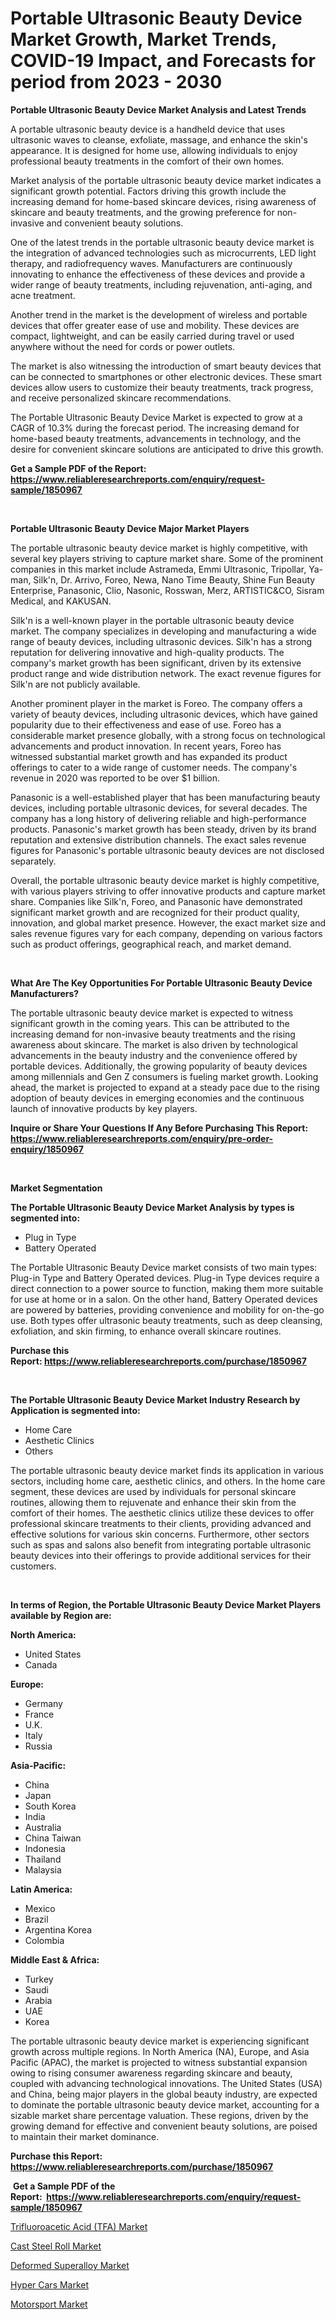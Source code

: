 <p><h1>Portable Ultrasonic Beauty Device Market Growth, Market Trends, COVID-19 Impact, and Forecasts for period from 2023 - 2030</h1></p><p><strong>Portable Ultrasonic Beauty Device Market Analysis and Latest Trends</strong></p>
<p><p>A portable ultrasonic beauty device is a handheld device that uses ultrasonic waves to cleanse, exfoliate, massage, and enhance the skin's appearance. It is designed for home use, allowing individuals to enjoy professional beauty treatments in the comfort of their own homes.</p><p>Market analysis of the portable ultrasonic beauty device market indicates a significant growth potential. Factors driving this growth include the increasing demand for home-based skincare devices, rising awareness of skincare and beauty treatments, and the growing preference for non-invasive and convenient beauty solutions.</p><p>One of the latest trends in the portable ultrasonic beauty device market is the integration of advanced technologies such as microcurrents, LED light therapy, and radiofrequency waves. Manufacturers are continuously innovating to enhance the effectiveness of these devices and provide a wider range of beauty treatments, including rejuvenation, anti-aging, and acne treatment.</p><p>Another trend in the market is the development of wireless and portable devices that offer greater ease of use and mobility. These devices are compact, lightweight, and can be easily carried during travel or used anywhere without the need for cords or power outlets.</p><p>The market is also witnessing the introduction of smart beauty devices that can be connected to smartphones or other electronic devices. These smart devices allow users to customize their beauty treatments, track progress, and receive personalized skincare recommendations.</p><p>The Portable Ultrasonic Beauty Device Market is expected to grow at a CAGR of 10.3% during the forecast period. The increasing demand for home-based beauty treatments, advancements in technology, and the desire for convenient skincare solutions are anticipated to drive this growth.</p></p>
<p><strong>Get a Sample PDF of the Report:&nbsp; <a href="https://www.reliableresearchreports.com/enquiry/request-sample/1850967">https://www.reliableresearchreports.com/enquiry/request-sample/1850967</a></strong></p>
<p>&nbsp;</p>
<p><strong>Portable Ultrasonic Beauty Device Major Market Players</strong></p>
<p><p>The portable ultrasonic beauty device market is highly competitive, with several key players striving to capture market share. Some of the prominent companies in this market include Astrameda, Emmi Ultrasonic, Tripollar, Ya-man, Silk'n, Dr. Arrivo, Foreo, Newa, Nano Time Beauty, Shine Fun Beauty Enterprise, Panasonic, Clio, Nasonic, Rosswan, Merz, ARTISTIC&CO, Sisram Medical, and KAKUSAN.</p><p>Silk'n is a well-known player in the portable ultrasonic beauty device market. The company specializes in developing and manufacturing a wide range of beauty devices, including ultrasonic devices. Silk'n has a strong reputation for delivering innovative and high-quality products. The company's market growth has been significant, driven by its extensive product range and wide distribution network. The exact revenue figures for Silk'n are not publicly available.</p><p>Another prominent player in the market is Foreo. The company offers a variety of beauty devices, including ultrasonic devices, which have gained popularity due to their effectiveness and ease of use. Foreo has a considerable market presence globally, with a strong focus on technological advancements and product innovation. In recent years, Foreo has witnessed substantial market growth and has expanded its product offerings to cater to a wide range of customer needs. The company's revenue in 2020 was reported to be over $1 billion.</p><p>Panasonic is a well-established player that has been manufacturing beauty devices, including portable ultrasonic devices, for several decades. The company has a long history of delivering reliable and high-performance products. Panasonic's market growth has been steady, driven by its brand reputation and extensive distribution channels. The exact sales revenue figures for Panasonic's portable ultrasonic beauty devices are not disclosed separately.</p><p>Overall, the portable ultrasonic beauty device market is highly competitive, with various players striving to offer innovative products and capture market share. Companies like Silk'n, Foreo, and Panasonic have demonstrated significant market growth and are recognized for their product quality, innovation, and global market presence. However, the exact market size and sales revenue figures vary for each company, depending on various factors such as product offerings, geographical reach, and market demand.</p></p>
<p>&nbsp;</p>
<p><strong>What Are The Key Opportunities For Portable Ultrasonic Beauty Device Manufacturers?</strong></p>
<p><p>The portable ultrasonic beauty device market is expected to witness significant growth in the coming years. This can be attributed to the increasing demand for non-invasive beauty treatments and the rising awareness about skincare. The market is also driven by technological advancements in the beauty industry and the convenience offered by portable devices. Additionally, the growing popularity of beauty devices among millennials and Gen Z consumers is fueling market growth. Looking ahead, the market is projected to expand at a steady pace due to the rising adoption of beauty devices in emerging economies and the continuous launch of innovative products by key players.</p></p>
<p><strong>Inquire or Share Your Questions If Any Before Purchasing This Report: <a href="https://www.reliableresearchreports.com/enquiry/pre-order-enquiry/1850967">https://www.reliableresearchreports.com/enquiry/pre-order-enquiry/1850967</a></strong></p>
<p>&nbsp;</p>
<p><strong>Market Segmentation</strong></p>
<p><strong>The Portable Ultrasonic Beauty Device Market Analysis by types is segmented into:</strong></p>
<p><ul><li>Plug in Type</li><li>Battery Operated</li></ul></p>
<p><p>The Portable Ultrasonic Beauty Device market consists of two main types: Plug-in Type and Battery Operated devices. Plug-in Type devices require a direct connection to a power source to function, making them more suitable for use at home or in a salon. On the other hand, Battery Operated devices are powered by batteries, providing convenience and mobility for on-the-go use. Both types offer ultrasonic beauty treatments, such as deep cleansing, exfoliation, and skin firming, to enhance overall skincare routines.</p></p>
<p><strong>Purchase this Report:&nbsp;<a href="https://www.reliableresearchreports.com/purchase/1850967">https://www.reliableresearchreports.com/purchase/1850967</a></strong></p>
<p>&nbsp;</p>
<p><strong>The Portable Ultrasonic Beauty Device Market Industry Research by Application is segmented into:</strong></p>
<p><ul><li>Home Care</li><li>Aesthetic Clinics</li><li>Others</li></ul></p>
<p><p>The portable ultrasonic beauty device market finds its application in various sectors, including home care, aesthetic clinics, and others. In the home care segment, these devices are used by individuals for personal skincare routines, allowing them to rejuvenate and enhance their skin from the comfort of their homes. The aesthetic clinics utilize these devices to offer professional skincare treatments to their clients, providing advanced and effective solutions for various skin concerns. Furthermore, other sectors such as spas and salons also benefit from integrating portable ultrasonic beauty devices into their offerings to provide additional services for their customers.</p></p>
<p>&nbsp;</p>
<p><strong>In terms of Region, the Portable Ultrasonic Beauty Device Market Players available by Region are:</strong></p>
<p>
    <p> <strong> North America: </strong>
        <ul>
            <li>United States</li>
            <li>Canada</li>
        </ul>
        </p> 
    <p> <strong> Europe: </strong>
        <ul>
            <li>Germany</li>
            <li>France</li>
            <li>U.K.</li>
            <li>Italy</li>
            <li>Russia</li>
        </ul>
        </p> 
    <p> <strong> Asia-Pacific: </strong>
        <ul>
            <li>China</li>
            <li>Japan</li>
            <li>South Korea</li>
            <li>India</li>
            <li>Australia</li>
            <li>China Taiwan</li>
            <li>Indonesia</li>
            <li>Thailand</li>
            <li>Malaysia</li>
        </ul>
        </p> 
    <p> <strong> Latin America: </strong>
        <ul>
            <li>Mexico</li>
            <li>Brazil</li>
            <li>Argentina Korea</li>
            <li>Colombia</li>
        </ul>
        </p> 
    <p> <strong> Middle East & Africa: </strong>
        <ul>
            <li>Turkey</li>
            <li>Saudi</li>
            <li>Arabia</li>
            <li>UAE</li>
            <li>Korea</li>
        </ul>
    </p>
    </p>
<p><p>The portable ultrasonic beauty device market is experiencing significant growth across multiple regions. In North America (NA), Europe, and Asia Pacific (APAC), the market is projected to witness substantial expansion owing to rising consumer awareness regarding skincare and beauty, coupled with advancing technological innovations. The United States (USA) and China, being major players in the global beauty industry, are expected to dominate the portable ultrasonic beauty device market, accounting for a sizable market share percentage valuation. These regions, driven by the growing demand for effective and convenient beauty solutions, are poised to maintain their market dominance.</p></p>
<p><strong>Purchase this Report: <a href="https://www.reliableresearchreports.com/purchase/1850967">https://www.reliableresearchreports.com/purchase/1850967</a></strong></p>
<p>&nbsp;<strong>Get a Sample PDF of the Report:&nbsp;&nbsp;<a href="https://www.reliableresearchreports.com/enquiry/request-sample/1850967">https://www.reliableresearchreports.com/enquiry/request-sample/1850967</a></strong></p>
<p><strong></strong></p>
<p><p><a href="https://github.com/AKSHATREPORTPRIME/Market-Research-Report-List-1/blob/main/trifluoroacetic-acid-tfa-market.md">Trifluoroacetic Acid (TFA) Market</a></p><p><a href="https://www.linkedin.com/pulse/cast-steel-roll-market-size-growth-forecast-from-2023-/">Cast Steel Roll Market</a></p><p><a href="https://www.linkedin.com/pulse/decoding-deformed-superalloy-market-deep-dive-latest-trends-segmentation-b8xhe/">Deformed Superalloy Market</a></p><p><a href="https://medium.com/@cite.teach.super/hyper-cars-market-analysis-and-sze-forecasted-for-period-from-2023-to-2030-35cfffb02e6a">Hyper Cars Market</a></p><p><a href="https://medium.com/@bulk.cream.roll/analyzing-motorsport-market-global-industry-perspective-and-forecast-2023-to-2030-3a882c451c3d">Motorsport Market</a></p></p>